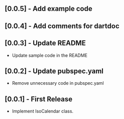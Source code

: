 ## [0.0.5] - Add example code

## [0.0.4] - Add comments for dartdoc

## [0.0.3] - Update README

- Update sample code in the README

## [0.0.2] - Update pubspec.yaml

- Remove unnecessary code in pubspec.yaml

## [0.0.1] - First Release

- Implement IsoCalendar class.


